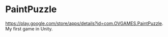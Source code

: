 # PaintPuzzle
https://play.google.com/store/apps/details?id=com.OVGAMES.PaintPuzzle. My first game in Unity.
